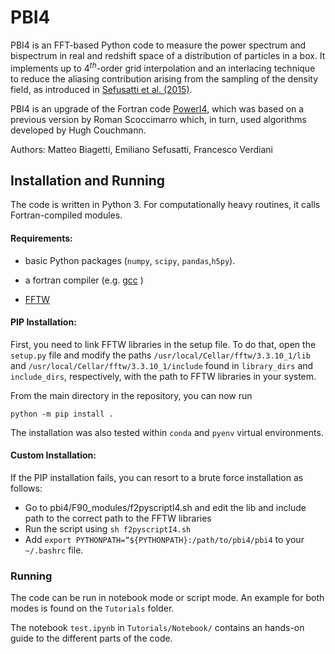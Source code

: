 # PBI4

PBI4 is an FFT-based Python code to measure the power spectrum and bispectrum in real and redshift space of a distribution of particles in a box. It  implements up to 4$^{th}$-order grid interpolation and an interlacing technique to reduce the aliasing contribution arising from the sampling of the density field, as introduced in [Sefusatti et al. (2015)](https://arxiv.org/pdf/1512.07295). 

PBI4 is an upgrade of the Fortran code [PowerI4](https://github.com/sefusatti/PowerI4), which was based on a previous version by Roman Scoccimarro which, in turn, used algorithms developed by Hugh Couchmann.

Authors: Matteo Biagetti, Emiliano Sefusatti, Francesco Verdiani

## Installation and Running

The code is written in Python 3. For computationally heavy routines, it calls Fortran-compiled modules.

#### Requirements:

- basic Python packages (`numpy`, `scipy`, `pandas`,`h5py`). 

- a fortran compiler (e.g. [gcc](https://gcc.gnu.org/) )

- [FFTW](https://www.fftw.org/) 

#### PIP Installation:

First, you need to link FFTW libraries in the setup file. To do that, open the `setup.py` file and modify the paths `/usr/local/Cellar/fftw/3.3.10_1/lib` and `/usr/local/Cellar/fftw/3.3.10_1/include` found in `library_dirs` and `include_dirs`, respectively, with the path to FFTW libraries in your system.
 
From the main directory in the repository, you can now run 
 
 `python -m pip install .` 
 
 The installation was also tested within `conda` and `pyenv` virtual environments.

#### Custom Installation:

If the PIP installation fails, you can resort to a brute force installation as follows:

- Go to pbi4/F90_modules/f2pyscriptI4.sh and edit the lib and include path to the correct path to the FFTW libraries
- Run the script using `sh f2pyscriptI4.sh`
- Add `export PYTHONPATH=“${PYTHONPATH}:/path/to/pbi4/pbi4` to your `~/.bashrc` file.

 ### Running

 The code can be run in notebook mode or script mode. An example for both modes is found on the `Tutorials` folder. 
 
 The notebook `test.ipynb` in `Tutorials/Notebook/` contains an hands-on guide to the different parts of the code. 

